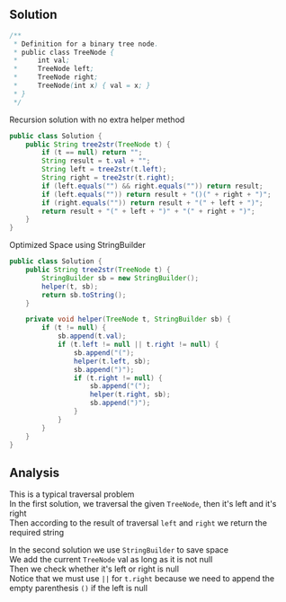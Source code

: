 ## Solution 
```java
/**
 * Definition for a binary tree node.
 * public class TreeNode {
 *     int val;
 *     TreeNode left;
 *     TreeNode right;
 *     TreeNode(int x) { val = x; }
 * }
 */
```

Recursion solution with no extra helper method 

```java
public class Solution {
    public String tree2str(TreeNode t) {
        if (t == null) return "";
        String result = t.val + "";
        String left = tree2str(t.left);
        String right = tree2str(t.right);
        if (left.equals("") && right.equals("")) return result;
        if (left.equals("")) return result + "()(" + right + ")";
        if (right.equals("")) return result + "(" + left + ")";
        return result + "(" + left + ")" + "(" + right + ")";
    }
}
```

Optimized Space using StringBuilder 

```java
public class Solution {
    public String tree2str(TreeNode t) {
        StringBuilder sb = new StringBuilder();
        helper(t, sb);
        return sb.toString();
    }

    private void helper(TreeNode t, StringBuilder sb) {
        if (t != null) {
            sb.append(t.val);
            if (t.left != null || t.right != null) {
                sb.append("(");
                helper(t.left, sb);
                sb.append(")");
                if (t.right != null) {
                    sb.append("(");
                    helper(t.right, sb);
                    sb.append(")");
                }
            }
        }
    }
}
```

## Analysis 
This is a typical traversal problem  
In the first solution, we traversal the given `TreeNode`, then it's left and it's right  
Then according to the result of traversal `left` and `right` we return the required string  

In the second solution we use `StringBuilder` to save space  
We add the current `TreeNode` val as long as it is not null  
Then we check whether it's left or right is null  
Notice that we must use `||` for `t.right` because we need to append the empty parenthesis `()` if the left is null  
